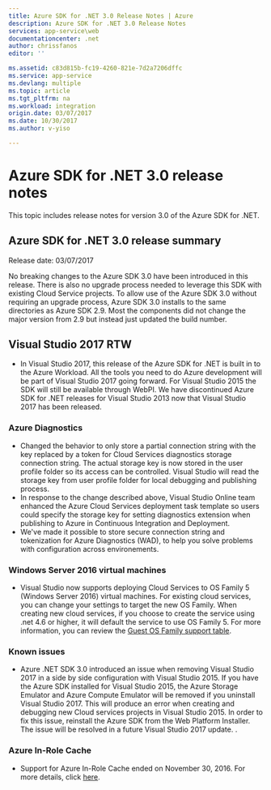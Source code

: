 ```yaml
---
title: Azure SDK for .NET 3.0 Release Notes | Azure 
description: Azure SDK for .NET 3.0 Release Notes
services: app-service\web
documentationcenter: .net
author: chrissfanos
editor: ''

ms.assetid: c83d815b-fc19-4260-821e-7d2a7206dffc
ms.service: app-service
ms.devlang: multiple
ms.topic: article
ms.tgt_pltfrm: na
ms.workload: integration
origin.date: 03/07/2017
ms.date: 10/30/2017
ms.author: v-yiso

---
```

# Azure SDK for .NET 3.0 release notes

This topic includes release notes for version 3.0 of the Azure SDK for .NET.

## Azure SDK for .NET 3.0 release summary

Release date: 03/07/2017

No breaking changes to the Azure SDK 3.0 have been introduced in this release. There is also no upgrade process needed to leverage this SDK with existing Cloud Service projects. To allow use of the Azure SDK 3.0 without requiring an upgrade process, Azure SDK 3.0 installs to the same directories as Azure SDK 2.9. Most the components did not change the major version from 2.9 but instead just updated the build number.

## Visual Studio 2017 RTW

- In Visual Studio 2017, this release of the Azure SDK for .NET is built in to the Azure Workload. All the tools you need to do Azure development will be part of Visual Studio 2017 going forward. For Visual Studio 2015 the SDK will still be available through WebPI. We have discontinued Azure SDK for .NET releases for Visual Studio 2013 now that Visual Studio 2017 has been released.

### Azure Diagnostics

- Changed the behavior to only store a partial connection string with the key replaced by a token for Cloud Services diagnostics storage connection string. The actual storage key is now stored in the user profile folder so its access can be controlled. Visual Studio will read the storage key from user profile folder for local debugging and publishing process. 
- In response to the change described above, Visual Studio Online team enhanced the Azure Cloud Services deployment task template so users could specify the storage key for setting diagnostics extension when publishing to Azure in Continuous Integration and Deployment.
- We've made it possible to store secure connection string and tokenization for Azure Diagnostics (WAD), to help you solve problems with configuration across environements.

### Windows Server 2016 virtual machines

- Visual Studio now supports deploying Cloud Services to OS Family 5 (Windows Server 2016) virtual machines. For existing cloud services, you can change your settings to target the new OS Family. When creating new cloud services, if you choose to create the service using .net 4.6 or higher, it will default the service to use OS Family 5.  For more information, you can review the [Guest OS Family support table](../cloud-services/cloud-services-guestos-update-matrix.md).

### Known issues

- Azure .NET SDK 3.0 introduced an issue when removing Visual Studio 2017 in a side by side configuration with Visual Studio 2015.  If you have the Azure SDK installed for Visual Studio 2015, the Azure Storage Emulator and Azure Compute Emulator will be removed if you uninstall Visual Studio 2017.  This will produce an error when creating and debugging new Cloud services projects in Visual Studio 2015. In order to fix this issue,  reinstall the Azure SDK from the Web Platform Installer.  The issue will be resolved in a future Visual Studio 2017 update.  .

### Azure In-Role Cache 

- Support for Azure In-Role Cache ended on November 30, 2016. For more details, click [here](https://azure.microsoft.com/blog/azure-managed-cache-and-in-role-cache-services-to-be-retired-on-11-30-2016/).